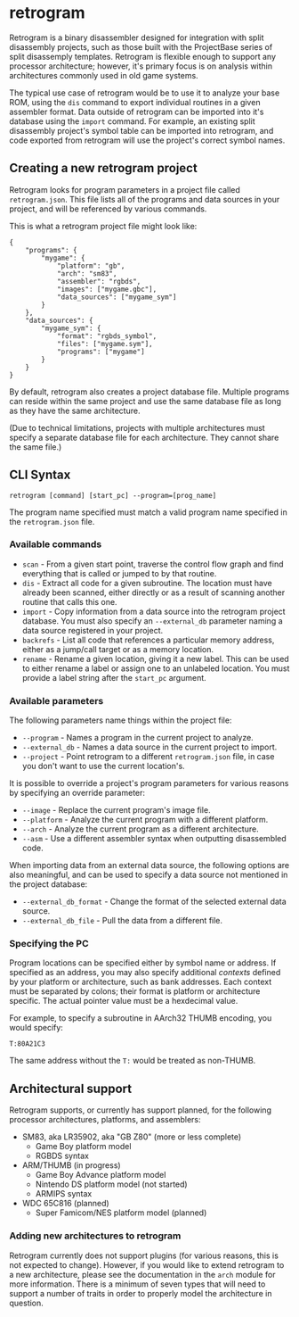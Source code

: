# retrogram

Retrogram is a binary disassembler designed for integration with split
disassembly projects, such as those built with the ProjectBase series of
split disassemply templates. Retrogram is flexible enough to support any
processor architecture; however, it's primary focus is on analysis within
architectures commonly used in old game systems.

The typical use case of retrogram would be to use it to analyze your base ROM,
using the `dis` command to export individual routines in a given assembler
format. Data outside of retrogram can be imported into it's database using the
`import` command. For example, an existing split disassembly project's symbol
table can be imported into retrogram, and code exported from retrogram will use
the project's correct symbol names.

## Creating a new retrogram project

Retrogram looks for program parameters in a project file called
`retrogram.json`. This file lists all of the programs and data sources in your
project, and will be referenced by various commands.

This is what a retrogram project file might look like:

    {
        "programs": {
            "mygame": {
                "platform": "gb",
                "arch": "sm83",
                "assembler": "rgbds",
                "images": ["mygame.gbc"],
                "data_sources": ["mygame_sym"]
            }
        },
        "data_sources": {
            "mygame_sym": {
                "format": "rgbds_symbol",
                "files": ["mygame.sym"],
                "programs": ["mygame"]
            }
        }
    }

By default, retrogram also creates a project database file. Multiple programs
can reside within the same project and use the same database file as long as
they have the same architecture.

(Due to technical limitations, projects with multiple architectures must specify
a separate database file for each architecture. They cannot share the same
file.)

## CLI Syntax

    retrogram [command] [start_pc] --program=[prog_name]

The program name specified must match a valid program name specified in the
`retrogram.json` file.

### Available commands

 * `scan` - From a given start point, traverse the control flow graph and find
   everything that is called or jumped to by that routine.
 * `dis` - Extract all code for a given subroutine. The location must have
   already been scanned, either directly or as a result of scanning another
   routine that calls this one.
 * `import` - Copy information from a data source into the retrogram project
   database. You must also specify an `--external_db` parameter naming a data
   source registered in your project.
 * `backrefs` - List all code that references a particular memory address,
   either as a jump/call target or as a memory location.
 * `rename` - Rename a given location, giving it a new label. This can be used
   to either rename a label or assign one to an unlabeled location. You must
   provide a label string after the `start_pc` argument.

### Available parameters

The following parameters name things within the project file:

 * `--program` - Names a program in the current project to analyze.
 * `--external_db` - Names a data source in the current project to import.
 * `--project` - Point retrogram to a different `retrogram.json` file, in case
   you don't want to use the current location's.

It is possible to override a project's program parameters for various reasons
by specifying an override parameter:

 * `--image` - Replace the current program's image file.
 * `--platform` - Analyze the current program with a different platform.
 * `--arch` - Analyze the current program as a different architecture.
 * `--asm` - Use a different assembler syntax when outputting disassembled code.

When importing data from an external data source, the following options are also
meaningful, and can be used to specify a data source not mentioned in the
project database:

 * `--external_db_format` - Change the format of the selected external data
   source.
 * `--external_db_file` - Pull the data from a different file.

### Specifying the PC

Program locations can be specified either by symbol name or address. If
specified as an address, you may also specify additional *contexts* defined by
your platform or architecture, such as bank addresses. Each context must be
separated by colons; their format is platform or architecture specific. The
actual pointer value must be a hexdecimal value.

For example, to specify a subroutine in AArch32 THUMB encoding, you would
specify:

    T:80A21C3

The same address without the `T:` would be treated as non-THUMB.

## Architectural support

Retrogram supports, or currently has support planned, for the following
processor architectures, platforms, and assemblers:

 * SM83, aka LR35902, aka "GB Z80" (more or less complete)
   * Game Boy platform model
   * RGBDS syntax
 * ARM/THUMB (in progress)
   * Game Boy Advance platform model
   * Nintendo DS platform model (not started)
   * ARMIPS syntax
 * WDC 65C816 (planned)
   * Super Famicom/NES platform model (planned)

### Adding new architectures to retrogram

Retrogram currently does not support plugins (for various reasons, this is not
expected to change). However, if you would like to extend retrogram to a new
architecture, please see the documentation in the `arch` module for more
information. There is a minimum of seven types that will need to support a
number of traits in order to properly model the architecture in question.